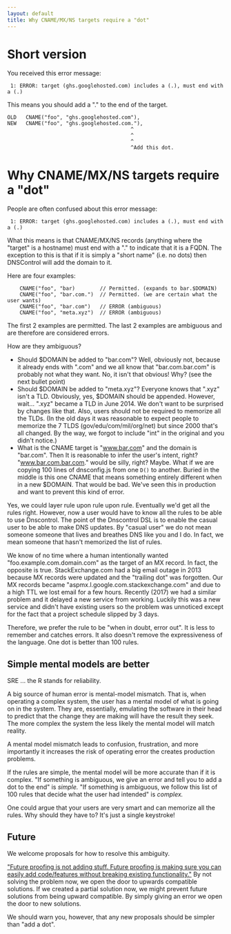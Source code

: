 ```yaml
---
layout: default
title: Why CNAME/MX/NS targets require a "dot"
---
```


# Short version

You received this error message:

```
 1: ERROR: target (ghs.googlehosted.com) includes a (.), must end with a (.)
```

This means you should add a "." to the end of the target.

```
OLD   CNAME("foo", "ghs.googlehosted.com"),
NEW   CNAME("foo", "ghs.googlehosted.com."),
                                        ^
                                        ^
                                        ^
                                        ^Add this dot.
```


# Why CNAME/MX/NS targets require a "dot"

People are often confused about this error message:

```
 1: ERROR: target (ghs.googlehosted.com) includes a (.), must end with a (.)
```

What this means is that CNAME/MX/NS records (anything where
the "target" is a hostname) must end with a "." to indicate
that it is a FQDN.  The exception to this is that if it is
simply a "short name" (i.e. no dots) then DNSControl will
add the domain to it.

Here are four examples:

```
    CNAME("foo", "bar)        // Permitted. (expands to bar.$DOMAIN)
    CNAME("foo", "bar.com.")  // Permitted. (we are certain what the user wants)
    CNAME("foo", "bar.com")   // ERROR (ambiguous)
    CNAME("foo", "meta.xyz")  // ERROR (ambiguous)

```

The first 2 examples are permitted.  The last 2 examples are
ambiguous and are therefore are considered errors.

How are they ambiguous?

  * Should $DOMAIN be added to "bar.com"?  Well, obviously not, because it already ends with ".com" and we all know that "bar.com.bar.com" is probably not what they want. No, it isn't that obvious!  Why?  (see the next bullet point)
  * Should $DOMAIN be added to "meta.xyz"?  Everyone knows that ".xyz" isn't a TLD. Obviously, yes, $DOMAIN should be appended. However, wait...  ".xyz" became a TLD in June 2014.  We don't want to be surprised by changes like that.  Also, users should not be required to memorize all the TLDs. (In the old days it was reasonable to expect people to memorize the 7 TLDS (gov/edu/com/mil/org/net) but since 2000 that's all changed. By the way, we forgot to include "int" in the original and you didn't notice.)
  * What is the CNAME target is "www.bar.com" and the domain is "bar.com".  Then It is reasonable to infer the user's intent, right?  "www.bar.com.bar.com." would be silly, right?  Maybe. What if we are copying 100 lines of dnsconfig.js from one `D()` to another. Buried in the middle is this one CNAME that means something entirely different when in a new $DOMAIN. That would be bad.  We've seen this in production and want to prevent this kind of error.

Yes, we could layer rule upon rule upon rule.  Eventually we'd get
all the rules right.  However, now a user would have to know all the
rules to be able to use Dnscontrol.  The point of the Dnscontrol DSL
is to enable the casual user to be able to make DNS updates. By
"casual user" we do not mean someone someone that lives and breathes DNS
like you and I do.  In fact, we mean someone that hasn't memorized
the list of rules.

We know of no time where a human intentionally wanted
"foo.example.com.domain.com" as the target of an MX record.
In fact, the opposite is true. StackExchange.com had
a big email outage in 2013 because MX records were updated and the
"trailing dot" was forgotten. Our MX records became
"aspmx.l.google.com.stackexchange.com" and due to a high TTL we
lost email for a few hours.  Recently (2017) we had a similar problem
and it delayed a new service from working. Luckily this was a new
service and didn't have existing users so the problem was unnoticed
except for the fact that a project schedule slipped by 3 days.

Therefore, we prefer the rule to be "when in doubt, error out". It
is less to remember and catches errors. It also doesn't remove
the expressiveness of the language.  One dot is better than 100 rules.


## Simple mental models are better

SRE ... the R stands for reliability.

A big source of human error is mental-model mismatch. That is, when
operating a complex system, the user has a mental model of
what is going on in the system. They are, essentially, emulating
the software in their head to predict that the change they are
making will have the result they seek. The more complex the
system the less likely the mental model will match reality.

A mental model mismatch leads to confusion, frustration, and
more importantly it increases the risk of operating error the creates
production problems.

If the rules are simple, the mental model will be more accurate
than if it is complex.  "If something is ambiguous, we give an error
and tell you to add a dot to the end" is *simple.*  "If something
is ambiguous, we follow this list of 100 rules that decide what
the user had intended" is *complex.*

One could argue that your users are very smart and can memorize
all the rules. Why should they have to?  It's just a single keystroke!


## Future

We welcome proposals for how to resolve this ambiguity.

["Future proofing is not adding stuff. Future proofing is making sure you can easily add code/features without breaking existing functionality."](http://softwareengineering.stackexchange.com/a/79591/116123)
By not solving the problem now, we open the door to upwards compatible
solutions.  If we created a partial solution now, we might prevent
future solutions from being upward compatible. By simply giving an
error we open the door to new solutions.

We should warn you, however, that any new proposals should be
simpler than "add a dot".

